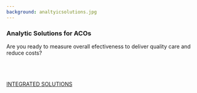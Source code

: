 ```yaml
---
background: analtyicsolutions.jpg
---
```


### Analytic Solutions for ACOs

Are you ready to measure overall efectiveness to deliver quality care and reduce costs?
<br />
<br />
<br />
<br />
<div class="action"><a href='#' class="btn btn-lg btn-primary">INTEGRATED SOLUTIONS</a></div>